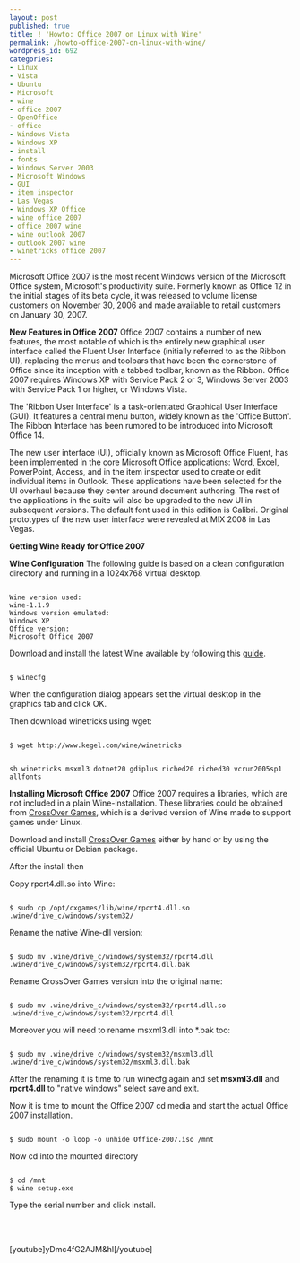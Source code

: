 ```yaml
---
layout: post
published: true
title: ! 'Howto: Office 2007 on Linux with Wine'
permalink: /howto-office-2007-on-linux-with-wine/
wordpress_id: 692
categories:
- Linux
- Vista
- Ubuntu
- Microsoft
- wine
- office 2007
- OpenOffice
- office
- Windows Vista
- Windows XP
- install
- fonts
- Windows Server 2003
- Microsoft Windows
- GUI
- item inspector
- Las Vegas
- Windows XP Office
- wine office 2007
- office 2007 wine
- wine outlook 2007
- outlook 2007 wine
- winetricks office 2007
---
```



Microsoft Office 2007 is the most recent Windows version of the Microsoft Office system, Microsoft's productivity suite. Formerly known as Office 12 in the initial stages of its beta cycle, it was released to volume license customers on November 30, 2006 and made available to retail customers on January 30, 2007.

<strong>New Features in Office 2007</strong>
Office 2007 contains a number of new features, the most notable of which is the entirely new graphical user interface called the Fluent User Interface (initially referred to as the Ribbon UI), replacing the menus and toolbars that have been the cornerstone of Office since its inception with a tabbed toolbar, known as the Ribbon. Office 2007 requires Windows XP with Service Pack 2 or 3, Windows Server 2003 with Service Pack 1 or higher, or Windows Vista.

The 'Ribbon User Interface' is a task-orientated Graphical User Interface (GUI). It features a central menu button, widely known as the 'Office Button'. The Ribbon Interface has been rumored to be introduced into Microsoft Office 14.

The new user interface (UI), officially known as Microsoft Office Fluent, has been implemented in the core Microsoft Office applications: Word, Excel, PowerPoint, Access, and in the item inspector used to create or edit individual items in Outlook. These applications have been selected for the UI overhaul because they center around document authoring. The rest of the applications in the suite will also be upgraded to the new UI in subsequent versions. The default font used in this edition is Calibri. Original prototypes of the new user interface were revealed at MIX 2008 in Las Vegas.

<strong>Getting Wine Ready for Office 2007</strong>

<strong>Wine Configuration</strong>
The following guide is based on a clean configuration directory and running in a 1024x768 virtual desktop.


```

Wine version used:
wine-1.1.9
Windows version emulated:
Windows XP
Office version:
Microsoft Office 2007

```


Download and install the latest Wine available by following this <a href="http://www.winehq.org/download/debian">guide</a>.


```

$ winecfg

```


When the configuration dialog appears set the virtual desktop in the graphics tab and click OK.

Then download winetricks using wget:

```

$ wget http://www.kegel.com/wine/winetricks

```



```

sh winetricks msxml3 dotnet20 gdiplus riched20 riched30 vcrun2005sp1 allfonts

```


<strong>Installing Microsoft Office 2007</strong>
Office 2007 requires a libraries, which are not included in a plain Wine-installation. These libraries could be obtained from <a href="http://www.codeweavers.com/products/cxgames/">CrossOver Games</a>, which is a derived version of Wine made to support games under Linux.

Download and install <a href="http://www.codeweavers.com/products/cxgames/">CrossOver Games</a> either by hand or by using the official Ubuntu or Debian package.


After the install then

Copy rpcrt4.dll.so into Wine:

```

$ sudo cp /opt/cxgames/lib/wine/rpcrt4.dll.so .wine/drive_c/windows/system32/

```


Rename the native Wine-dll version:

```

$ sudo mv .wine/drive_c/windows/system32/rpcrt4.dll .wine/drive_c/windows/system32/rpcrt4.dll.bak

```


Rename CrossOver Games version into the original name:

```

$ sudo mv .wine/drive_c/windows/system32/rpcrt4.dll.so .wine/drive_c/windows/system32/rpcrt4.dll

```


Moreover you will need to rename msxml3.dll into *.bak too:

```

$ sudo mv .wine/drive_c/windows/system32/msxml3.dll .wine/drive_c/windows/system32/msxml3.dll.bak

```


After the renaming it is time to run winecfg again and set <strong>msxml3.dll</strong> and <strong>rpcrt4.dll</strong> to "native windows" select save and exit.

Now it is time to mount the Office 2007 cd media and start the actual Office 2007 installation.

```

$ sudo mount -o loop -o unhide Office-2007.iso /mnt

```


Now cd into the mounted directory

```

$ cd /mnt
$ wine setup.exe

```

Type the serial number and click install.

<br />

<br />

[youtube]yDmc4fG2AJM&hl[/youtube]
